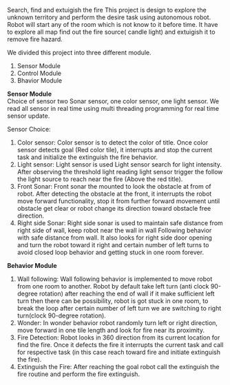 Search, find and extuigish the fire
This project is design to explore the unknown territory and perform the desire task using autonomous robot. 
Robot will start any of the room which is not know to it before time. It have to explore all map find out the fire source( candle light) 
and extuigish it to remove fire hazard. 

We divided this project into three different module.

  1) Sensor Module
  2) Control Module
  3) Bhavior Module
  
  **Sensor Module**<br/>
Choice of sensor two Sonar sensor, one color sensor, one light sensor. We read all sensor in real time using multi threading programming for real time sensor update.

  Sensor Choice: 
  1.	Color sensor: Color sensor is to detect the color of title. Once color sensor detects goal (Red color tile), it interrupts and stop 
  the current task and initialize the extinguish the fire behavior.
  2.	Light sensor: Light sensor is used Light sensor search for light intensity. After observing the threshold light reading light sensor 
  trigger the follow the light source to reach near the fire (Above the red title).
  3.	Front Sonar: Front sonar the mounted to look the obstacle at from of robot. After detecting the obstacle at the front, it interrupts 
  the robot move forward functionality, stop it from further forward movement until obstacle get clear or robot change its direction toward 
  obstacle free direction.
  4.	Right side Sonar: Right side sonar is used to maintain safe distance from right side of wall, keep robot near the wall in wall 
  Following behavior with safe distance from wall. It also looks for right side door opening and turn the robot toward it right and certain 
  number of left turns to avoid closed loop behavior and getting stuck in one room forever.
  
  **Behavior Module**<br/>
  
  1.	Wall following: Wall following behavior is implemented to move robot from one room to another. Robot by default take left turn (anti 
  clock 90-degree rotation) after reaching the end of wall if it make sufficient left turn then there can be possibility, robot is got 
  stuck in one room, to break the loop after certain number of left turn we are switching to right turn(clock 90-degree rotation).
  2.	Wonder: In wonder behavior robot randomly turn left or right direction, move forward in one tile length and look for fire near its 
  proximity.
  3.	Fire Detection: Robot looks in 360 direction from its current location for find the fire. Once it defects the fire it interrupts 
  the current task and call for respective task (in this case reach toward fire and initiate extinguish the fire).
  4.	Extinguish the Fire: After reaching the goal robot call the extinguish the fire routine and perform the fire extinguish.



